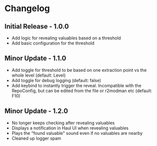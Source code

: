 # Changelog

## Initial Release - 1.0.0

- Add logic for revealing valuables based on a threshold
- Add basic configuration for the threshold

## Minor Update - 1.1.0

- Add toggle for threshold to be based on one extraction point vs the whole level (default: Level)
- Add toggle for debug logging (default: false)
- Add keybind to instantly trigger the reveal. Incompatible with the RepoConfig, but can be edited from the file or r2modman etc (default: F10)

## Minor Update - 1.2.0

- No longer keeps checking after revealing valuables
- Displays a notification in Haul UI when revealing valuables
- Plays the "found valuable" sound even if no valuables are nearby
- Cleaned up logger spam
